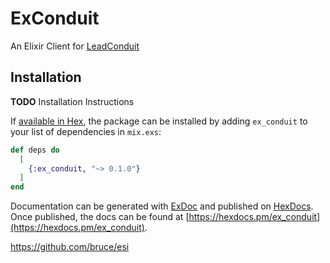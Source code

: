 # ExConduit

An Elixir Client for [LeadConduit](https://docs.activeprospect.com/leadconduit/)

## Installation

**TODO** Installation Instructions

If [available in Hex](https://hex.pm/docs/publish), the package can be installed
by adding `ex_conduit` to your list of dependencies in `mix.exs`:

```elixir
def deps do
  [
    {:ex_conduit, "~> 0.1.0"}
  ]
end
```

Documentation can be generated with [ExDoc](https://github.com/elixir-lang/ex_doc)
and published on [HexDocs](https://hexdocs.pm). Once published, the docs can
be found at [https://hexdocs.pm/ex_conduit](https://hexdocs.pm/ex_conduit).

https://github.com/bruce/esi